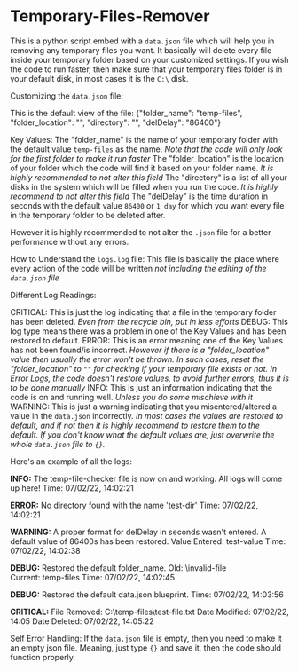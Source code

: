 # Temporary-Files-Remover
This is a python script embed with a `data.json` file which will help you in removing any temporary files you want. It basically will delete every file inside your temporary folder based on your customized settings. If you wish the code to run faster, then make sure that your temporary files folder is in your default disk, in most cases it is the `C:\` disk.

Customizing the `data.json` file:

This is the default view of the file:
{"folder_name": "temp-files", "folder_location": "", "directory": "", "delDelay": "86400"}

Key Values:
The "folder_name" is the name of your temporary folder with the default value `temp-files` as the name. *Note that the code will only look for the first folder to make it run faster*
The "folder_location" is the location of your folder which the code will find it based on your folder name. *It is highly recommended to not alter this field*
The "directory" is a list of all your disks in the system which will be filled when you run the code. *It is highly recommend to not alter this field*
The "delDelay" is the time duration in seconds with the default value `86400` or `1 day` for which you want every file in the temporary folder to be deleted after.

However it is highly recommended to not alter the `.json` file for a better performance without any errors.

How to Understand the `logs.log` file:
This file is basically the place where every action of the code will be written *not including the editing of the `data.json` file*

Different Log Readings:

CRITICAL: This is just the log indicating that a file in the temporary folder has been deleted. *Even from the recycle bin, put in less efforts*
DEBUG: This log type means there was a problem in one of the Key Values and has been restored to default.
ERROR: This is an error meaning one of the Key Values has not been found/is incorrect. *However if there is a "folder_location" value then usually the error won't be thrown. In such cases, reset the "folder_location" to `""` for checking if your temporary file exists or not. In Error Logs, the code doesn't restore values, to avoid further errors, thus it is to be done manually*
INFO: This is just an information indicating that the code is on and running well. *Unless you do some mischieve with it*
WARNING: This is just a warning indicating that you misentered/altered a value in the `data.json` incorrectly. *In most cases the values are restored to default, and if not then it is highly recommend to restore them to the default. If you don't know what the default values are, just overwrite the whole `data.json` file to `{}`.*

Here's an example of all the logs:

**INFO:**
The temp-file-checker file is now on and working. All logs will come up here!
Time: 07/02/22, 14:02:21

**ERROR:**
No directory found with the name 'test-dir'
Time: 07/02/22, 14:02:21

**WARNING:**
A proper format for delDelay in seconds wasn't entered. A default value of 86400s has been restored.
Value Entered: test-value
Time: 07/02/22, 14:02:38

**DEBUG:**
Restored the default folder_name.
Old: \invalid-file\
Current: temp-files
Time: 07/02/22, 14:02:45

**DEBUG:**
Restored the default data.json blueprint.
Time: 07/02/22, 14:03:56

**CRITICAL:**
File Removed: C:\\temp-files\test-file.txt
Date Modified: 07/02/22, 14:05
Date Deleted: 07/02/22, 14:05:22

Self Error Handling:
If the `data.json` file is empty, then you need to make it an empty json file. Meaning, just type `{}` and save it, then the code should function properly.


